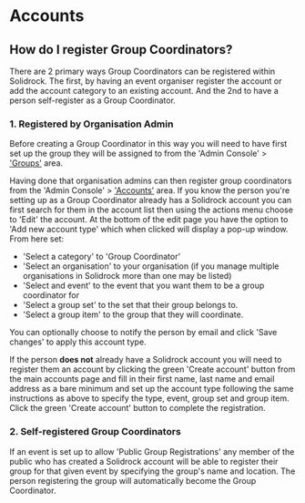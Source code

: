 # Accounts

## How do I register Group Coordinators?

There are 2 primary ways Group Coordinators can be registered within Solidrock. The first, by having an event organiser register the account or add the account category to an existing account. And the 2nd to have a person self-register as a Group Coordinator.

### 1. Registered by Organisation Admin

Before creating a Group Coordinator in this way you will need to have first set up the group they will be assigned to from the 'Admin Console' > ['Groups'](https://events.solidrock.io/admin/groups) area.

Having done that organisation admins can then register group coordinators from the 'Admin Console' > ['Accounts'](https://events.solidrock.io/admin/accounts) area. If you know the person you're setting up as a Group Coordinator already has a Solidrock account you can first search for them in the account list then using the actions menu choose to 'Edit' the account. At the bottom of the edit page you have the option to 'Add new account type' which when clicked will display a pop-up window. From here set:

-   'Select a category' to 'Group Coordinator'
-   'Select an organisation' to your organisation (if you manage multiple organisations in Solidrock more than one may be listed)
-   'Select and event' to the event that you want them to be a group coordinator for
-   'Select a group set' to the set that their group belongs to.
-   'Select a group item' to the group that they will coordinate.

You can optionally choose to notify the person by email and click 'Save changes' to apply this account type.

If the person **does not** already have a Solidrock account you will need to register them an account by clicking the green 'Create account' button from the main accounts page and fill in their first name, last name and email address as a bare minimum and set up the account type following the same instructions as above to specify the type, event, group set and group item. Click the green 'Create account' button to complete the registration.

### 2. Self-registered Group Coordinators

If an event is set up to allow 'Public Group Registrations' any member of the public who has created a Solidrock account will be able to register their group for that given event by specifying the group's name and location. The person registering the group will automatically become the Group Coordinator.
